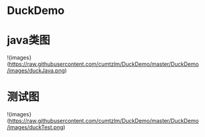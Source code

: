 # DuckDemo
# java类图
!{images}(https://raw.githubusercontent.com/cumtzlm/DuckDemo/master/DuckDemo/images/duckJava.png)
# 测试图
!{images}(https://raw.githubusercontent.com/cumtzlm/DuckDemo/master/DuckDemo/images/duckTest.png)
